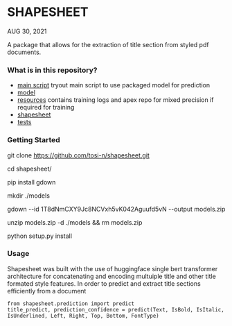 SHAPESHEET 
=================
AUG 30, 2021

A package that allows for the extraction of title section from styled pdf documents.


### What is in this repository?

  - [main script](/resource/main.py) tryout main script to use packaged model for prediction
  - [model](/models)
  - [resources](/resources) contains training logs and apex repo for mixed precision if required for training
  - [shapesheet](/src/shapesheet)
  - [tests](/tests)
  

### Getting Started

  git clone https://github.com/tosi-n/shapesheet.git

  cd shapesheet/

  pip install gdown

  mkdir ./models

  gdown --id 1T8dNmCXY9Jc8NCVxh5vK042Aguufd5vN --output models.zip

  unzip models.zip -d ./models && rm models.zip
  
  python setup.py install



### Usage

Shapesheet was built with the use of huggingface single bert transformer architecture for concatenating and encoding multuiple title and other title formated style features. In order to predict and extract title sections efficiently from a document

    from shapesheet.prediction import predict
    title_predict, prediction_confidence = predict(Text, IsBold, IsItalic, IsUnderlined, Left, Right, Top, Bottom, FontType)







